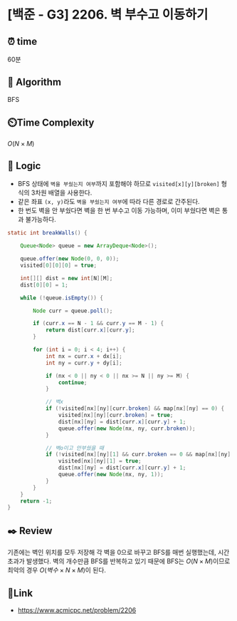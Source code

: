 # [백준 - G3] 2206. 벽 부수고 이동하기
 
## ⏰  **time**
60분

## :pushpin: **Algorithm**
BFS

## ⏲️**Time Complexity**
$O(N×M)$


## :round_pushpin: **Logic**

- BFS 상태에 `벽을 부쉈는지 여부`까지 포함해야 하므로 `visited[x][y][broken]` 형식의 3차원 배열을 사용한다.
- 같은 좌표 `(x, y)`라도 `벽을 부쉈는지 여부`에 따라 다른 경로로 간주된다.
- 한 번도 벽을 안 부쉈다면 벽을 한 번 부수고 이동 가능하며, 이미 부쉈다면 벽은 통과 불가능하다.


```java
static int breakWalls() {

	Queue<Node> queue = new ArrayDeque<Node>();

	queue.offer(new Node(0, 0, 0));
	visited[0][0][0] = true;

	int[][] dist = new int[N][M];
	dist[0][0] = 1;

	while (!queue.isEmpty()) {

		Node curr = queue.poll();

		if (curr.x == N - 1 && curr.y == M - 1) {
			return dist[curr.x][curr.y];
		}

		for (int i = 0; i < 4; i++) {
			int nx = curr.x + dx[i];
			int ny = curr.y + dy[i];

			if (nx < 0 || ny < 0 || nx >= N || ny >= M) {
				continue;
			}

			// 벽x
			if (!visited[nx][ny][curr.broken] && map[nx][ny] == 0) {
				visited[nx][ny][curr.broken] = true;
				dist[nx][ny] = dist[curr.x][curr.y] + 1;
				queue.offer(new Node(nx, ny, curr.broken));
			}

			// 벽o이고 안부쉈을 때
			if (!visited[nx][ny][1] && curr.broken == 0 && map[nx][ny] == 1) {
				visited[nx][ny][1] = true;
				dist[nx][ny] = dist[curr.x][curr.y] + 1;
				queue.offer(new Node(nx, ny, 1));
			}
		}
	}
	return -1;
}
```

## :black_nib: **Review**
기존에는 벽인 위치를 모두 저장해 각 벽을 0으로 바꾸고 BFS를 매번 실행했는데, 시간초과가 발생했다.
벽의 개수만큼 BFS를 반복하고 있기 때문에 BFS는 $O(N×M)$이므로 최악의 경우 $O(벽 수 × N × M)$이 된다.


## 📡**Link**
- https://www.acmicpc.net/problem/2206
